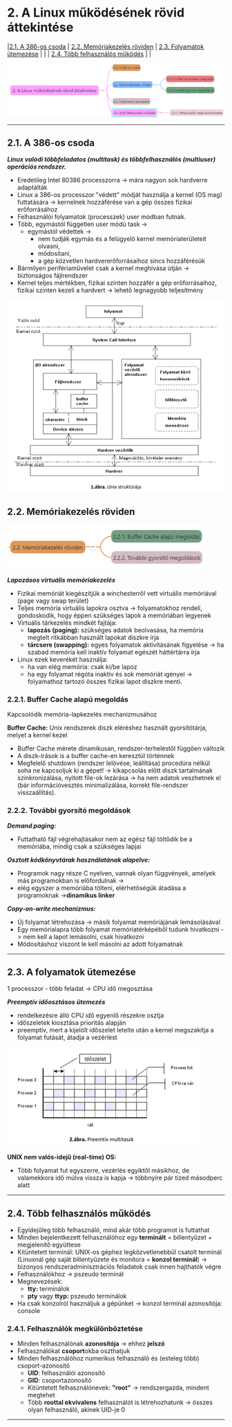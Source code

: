 # 2. A Linux működésének rövid áttekintése

|[2.1. A 386-os csoda](#21-a-386-os-csoda) | [2.2. Memóriakezelés röviden](#22-memóriakezelés-röviden) | [2.3. Folyamatok ütemezése](#23-a-folyamatok-ütemezése) |
| | [2.4. Több felhasználós működés](#24-több-felhasználós-működés) | |

![2](images/2.png)

---

## 2.1. A 386-os csoda

***Linux valódi többfeladatos (multitask) és többfelhasználós (multiuser) operációs rendszer.***

* Eredetileg Intel 80386 processzorra -> mára nagyon sok hardverre adaptálták
* Linux a 386-os processzor "védett" módját használja a kernel (OS mag) futtatására -> kernelnek hozzáférése van a gép összes fizikai erőforrásához
* Felhasználói folyamatok (processzek) user módban futnak.
* Több, egymástól független user módú task -> 
  * egymástól védettek -> 
    * nem tudják egymás és a felügyelő kernel memóriaterületeit olvasni,
    * módosítani,
    * a gép közvetlen hardvererőforrásaihoz sincs hozzáférésük
* Bármilyen perifériaművelet csak a kernel meghívása útján -> biztonságos fájlrendszer
* Kernel teljes mértékben, fizikai szinten hozzáfér a gép erőforrásaihoz, fizikai szinten kezeli a hardvert -> lehető legnagyobb teljesítmény

![2.1](images/2.1.png)

## 2.2. Memóriakezelés röviden

![2.2](images/2.2.png)

***Lapozásos virtuális memóriakezelés***
* Fizikai memóriát kiegészítjük a winchesterről vett virtuális memóriával (page vagy swap terület)
* Teljes memória virtuális lapokra osztva -> folyamatokhoz rendeli, gondoskodik, hogy éppen szükséges lapok a memóriában legyenek
* Virtuális tárkezelés mindkét fajtája:
  * **lapozás (paging):** szükséges adatok beolvasása, ha memória megtelt ritkábban használt lapokat diszkre írja
  * **tárcsere (swapping):** egyes folyamatok aktivitásának figyelése -> ha szabad memória kell inaktív folyamat egészét háttértárra írja
* Linux ezek keverékét használja:
  * ha van elég memória: csak ki/be lapoz
  * ha egy folyamat régóta inaktív és sok memóriát igényel -> folyamathoz tartozó összes fizikai lapot diszkre menti.

### 2.2.1. Buffer Cache alapú megoldás

Kapcsolódik memória-lapkezelés mechanizmusához

**Buffer Cache:** Unix rendszerek diszk eléréshez használt gyorsítótárja, melyet a kernel kezel
* Buffer Cache mérete dinamikusan, rendszer-terheléstől függően változik
* A diszk-írások is a buffer cache-en keresztül történnek
* Megfelelő shutdown (rendszer lelövése, leállítása) procedúra nélkül soha ne kapcsoljuk ki a gépet! -> kikapcsolás előtt diszk tartalmának szinkronizálása, nyitott file-ok lezárása -> ha nem adatok veszhetnek el (bár információvesztés minimalizálása, korrekt file-rendszer visszaállítás).

### 2.2.2. További gyorsító megoldások

***Demand paging:***
* Futtatható fájl végrehajtásakor nem az egész fájl töltődik be a memóriába, mindig csak a szükséges lapjai

***Osztott kódkönyvtárak használatának alapelve:***
* Programok nagy része C nyelven, vannak olyan függvények, amelyek más programokban is előfordulnak ->
* elég egyszer a memóriába tölteni, elérhetőségük átadása a programoknak ->**dinamikus linker**

***Copy-on-write mechanizmus:***
* Új folyamat létrehozása -> másik folyamat memóriájának lemásolásával
* Egy memórialapra több folyamat memóriatérképéből tudunk hivatkozni -> nem kell a lapot lemásolni, csak hivatkozni
* Módosításhoz viszont le kell másolni az adott folyamatnak

---

## 2.3. A folyamatok ütemezése

1 processzor - több feladat -> CPU idő megosztása

***Preemptív időosztásos ütemezés***
* rendelkezésre álló CPU idő egyenlő részekre osztja
* időszeletek kiosztása prioritás alapján
* preemptív, mert a kijelölt időszelet letelte után a kernel megszakítja a folyamat futását, átadja a vezérlést

![2.3](images/2.3.png)

**UNIX nem valós-idejű (real-time) OS:**
* Több folyamat fut egyszerre, vezérlés egyiktől másikhoz, de valamekkora idő múlva vissza is kapja -> többnyire pár tized másodperc alatt

---

## 2.4. Több felhasználós működés

* Egyidejűleg több felhasználó, mind akár több programot is futtathat
* Minden bejelentkezett felhasználóhoz egy **terminált** = billentyűzet + megjelenítő együttese
* Kitüntetett terminál: UNIX-os géphez legközvetlenebbül csatolt terminál (Linuxnál gép saját billentyűzete és monitora = **konzol terminál**) -> bizonyos rendszeradminisztrációs feladatok csak innen hajthatók végre
* Felhasználókhoz -> pszeudo terminál
* Megnevezések:
  * **tty:** terminálok
  * **pty** vagy **ttyp:** pszeudo terminálok
* Ha csak konzolról használjuk a gépünket -> konzol terminál azonosítója: console

### 2.4.1. Felhasználók megkülönböztetése

* Minden felhasználónak **azonosítója** -> ehhez **jelszó**
* Felhasználókat **csoport**okba oszthatjuk
* Minden felhasználóhoz numerikus felhasználó és (esteleg több) csoport-azonosító
  * **UID**: felhasználói azonosító
  * **GID**: csoportazonosító
  * Kitüntetett felhasználónevek: **"root"** -> rendszergazda, mindent megtehet
  * Több **roottal ekvivalens** felhasználót is létrehozhatunk -> összes olyan felhasználó, akinek UID-je 0

---
